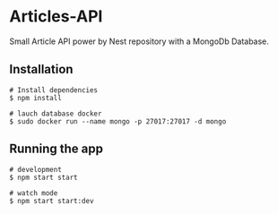 # Articles-API

Small Article API power by Nest repository with a MongoDb Database.

## Installation
```
# Install dependencies
$ npm install

# lauch database docker
$ sudo docker run --name mongo -p 27017:27017 -d mongo
```

## Running the app

```
# development
$ npm start start

# watch mode
$ npm start start:dev
```